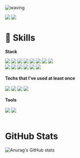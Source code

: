 ![waving](https://capsule-render.vercel.app/api?type=waving&height=200&text=Jieun&fontAlign=74&fontAlignY=40&color=gradient)

<a href="https://instagram.com/jieun_feel"><img src="https://img.shields.io/badge/Instagram-E5426E?style=logo=Instagram&logoColor=white"/></a> <a href="mailto:pandaa0628@gmail.com" target="_blank"><img src="https://img.shields.io/badge/Gmail-EA4335?style=&logo=Gmail&logoColor=white"/></a>

# 🌱 Skills 
<strong>Stack</strong>
<div>
<img src="https://img.shields.io/badge/Html-E34F26?style=&logo=Html5&logoColor=white"/> <img src="https://img.shields.io/badge/CSS-1572B6?style=&logo=CSS3&logoColor=white"/> <img src="https://img.shields.io/badge/JavaScript-F7DF1E?style=&logo=JavaScript&logoColor=white"/> <img src="https://img.shields.io/badge/React-61DAFB?style=&logo=React&logoColor=white"/> <img src="https://img.shields.io/badge/Redux-764ABC?style=&logo=Redux&logoColor=white"/> <img src="https://img.shields.io/badge/React Router-CA4245?style=&logo=React Router&logoColor=white"/> <img src="https://img.shields.io/badge/AXIOS-6828e2?style="/>
<img src="https://img.shields.io/badge/SWR-000000?style="/> <br> <img src="https://img.shields.io/badge/Bootstrap-7952B3?style=&logo=Bootstrap&logoColor=white"/> <img src="https://img.shields.io/badge/Swiper-6332F6?style=&logo=Swiper&logoColor=white"/>  <img src="https://img.shields.io/badge/MUI-007FFF?style=&logo=MUI&logoColor=white"/> <img src="https://img.shields.io/badge/jQuery-0769AD?style=&logo=jQuery&logoColor=white"/> <img src="https://img.shields.io/badge/styled-components-DB7093?style=&logo=styled-components&logoColor=white"/> <img src="https://img.shields.io/badge/Visual Studio Code-007ACC?style=&logo=Visual Studio Code&logoColor=white"/> 
</div>
<br>
<strong>Techs that I've used at least once</strong>
<br>
<br>
<div>
<img src="https://img.shields.io/badge/MongoDB-47A248?style=&logo=MongoDB&logoColor=white"/> <img src="https://img.shields.io/badge/Amazon AWS-232F3E?style=&logo=Amazon AWS&logoColor=white"/> <img src="https://img.shields.io/badge/AWS Amplify-ff9900?style=&logo=AWS Amplify&logoColor=white"/> <img src="https://img.shields.io/badge/Firebase-FFCA28?style=&logo=Firebase&logoColor=white"/>
</div>
</br>
<strong>Tools</strong>
<br>
<br>
<div>
<img src="https://img.shields.io/badge/Git-F05032?style=&logo=Git&logoColor=white"/> <img src="https://img.shields.io/badge/GitHub-181717?style=&logo=GitHub&logoColor=white"/> 
</div>
</br>

# GitHub Stats
![Anurag's GitHub stats](https://github-readme-stats.vercel.app/api?username=JIEUN24&show_icons=true&theme=swift)

<!--
**JIEUN24/JIEUN24** is a ✨ _special_ ✨ repository because its `README.md` (this file) appears on your GitHub profile.

Here are some ideas to get you started:

- 🔭 I’m currently working on ...
- 🌱 I’m currently learning ...
- 👯 I’m looking to collaborate on ...
- 🤔 I’m looking for help with ...
- 💬 Ask me about ...
- 📫 How to reach me: ...
- 😄 Pronouns: ...
- ⚡ Fun fact: ...
-->
